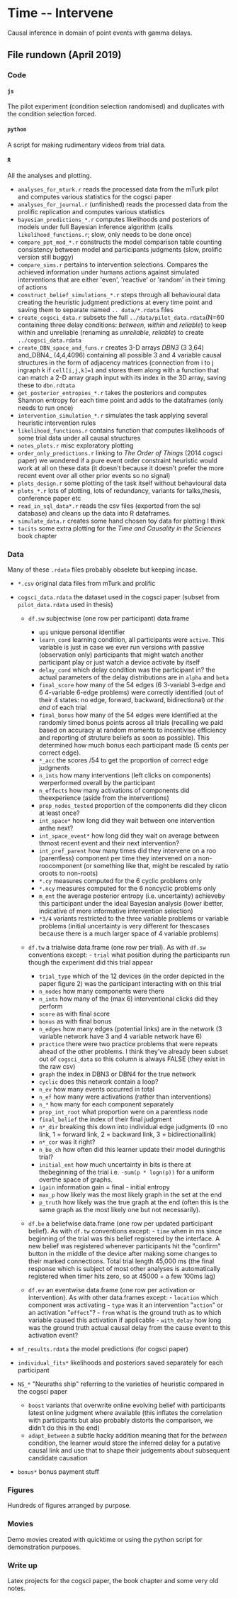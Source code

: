 # Time -- Intervene

Causal inference in domain of point events with gamma delays.

## File rundown (April 2019)

### Code

#### `js`

The pilot experiment (condition selection randomised) and duplicates with the condition selection forced.

#### `python`

A script for making rudimentary videos from trial data.

#### `R`

All the analyses and plotting.

- `analyses_for_mturk.r` reads the processed data from the mTurk pilot and computes various statistics for the cogsci paper
- `analyses_for_journal.r` (unfinished) reads the processed data from the prolific replication and computes various statistics
- `bayesian_predictions_*.r` computes likelihoods and posteriors of models under full Bayesian inference algorithm (calls `likelihood_functions.r`; slow, only needs to be done once)
- `compare_ppt_mod_*.r` constructs the model comparison table counting consistency between model and participants judgments (slow, prolific version still buggy)
- `compare_sims.r` pertains to intervention selections. Compares the achieved information under humans actions against simulated interventions that are either 'even', 'reactive' or 'random' in their timing of actions
- `construct_belief_simulations_*.r` steps through all behavioural data creating the heuristic judgment predictions at every time point and saving them to separate named `.. data/*.rdata` files
- `create_cogsci_data.r` subsets the full `../data/pilot_data.rdata`(N=60 containing three delay conditions: _between, within_ and _reliable_) to keep within and unreliable (renaming as _unreliable_, _reliable_) to create `../cogsci_data.rdata`
- `create_DBN_space_and_funs.r` creates 3-D arrays _DBN3_ (3 3,64) and_DBN4_ (4,4,4096) containing all possible 3 and 4 variable causal structures in the form of adjacency matrices (connection from i to j ingraph k if `cell[i,j,k]=1` and stores them along with a function that can match a 2-D array graph input with its index in the 3D array, saving these to `dbn.rdtata`
- `get_posterior_entropies_*.r` takes the posteriors and computes Shannon entropy for each time point and adds to the dataframes (only needs to run once)
- `intervention_simulation_*.r` simulates the task applying several heuristic intervention rules
- `likelihood_functions.r` contains function that computes likelihoods of some trial data under all causal structures
- `notes_plots.r` misc exploratory plotting
- `order_only_predictions.r` linking to _The Order of Things_ (2014 cogsci paper) we wondered if a pure event order constraint heuristic would work at all on these data (it doesn't because it doesn't prefer the more recent event over all other prior events so no signal)
- `plots_design.r` some plotting of the task itself without behavioural data
- `plots_*.r` lots of plotting, lots of redundancy, variants for talks,thesis, conference paper etc
- `read_in_sql_data*.r` reads the csv files (exported from the sql database) and cleans up the data into R dataframes.
- `simulate_data.r` creates some hand chosen toy data for plotting I think
- `tacits` some extra plotting for the _Time and Causality in the Sciences_ book chapter

### Data

Many of these `.rdata` files probably obselete but keeping incase.

- `*.csv` original data files from mTurk and prolific

- `cogsci_data.rdata` the dataset used in the cogsci paper (subset from `pilot_data.rdata` used in thesis)

  - `df.sw` subjectwise (one row per participant) data.frame

  	- `upi` unique personal identifier
  	- `learn_cond` learning condition, all participants were `active`.  	This variable is just in case we ever run versions with passive 	(observation only) participants that might watch another participant 	play or just watch a device activate by itself
  	- `delay_cond` which delay condition was the participant in? the actual 	parameters of the delay distributions are in `alpha` and `beta`
  	- `final_score` how many of the 54 edges (6 3-variabl 3-edge and 6 	4-variable 6-edge problems) were correctly identified (out of their 4 	states: no edge, forward, backward, bidirectional) _at the end_ of each 	trial
  	- `final_bonus` how many of the 54 edges were identified at the 	randomly timed bonus points across all trials (recalling we paid based 	on accuracy at random moments to incentivise efficiency and reporting 	of struture beliefs as soon as possible).  This determined how much 	bonus each participant made (5 cents per correct edge).
  	- `*_acc` the scores /54 to get the proportion of correct edge judgments
  	- `n_ints` how many interventions (left clicks on components) 	werperformed overall by the participant
  	- `n_effects` how many activations of components did theexperience 	(aside from the interventions)
  	- `prop_nodes_tested` proportion of the components did they clicon at 	least once?
  	- `int_space*` how long did they wait between one intervention anthe 	next?
  	- `int_space_event*` how long did they wait on average between thmost 	recent event and their next intervention?
  	- `int_pref_parent` how many times did they intervene on a roo	(parentless) component per time they intervened on a non-roocomponent 	(or something like that, might be rescaled by ratio oroots to non-roots)
  	- `*.cy` measures computed for the 6 cyclic problems only
  	- `*.ncy` measures computed for the 6 noncyclic problems only
  	- `m_ent` the average posterior entropy (i.e. uncertainty) achieveby 	this participant under the ideal Bayesian analysis (lower ibetter, 	indicative of more informative intervention selection)
  	- `*3/4` variants restricted to the three variable problems or variable 	problems (initial uncertainty is very different for thescases because 	there is a much larger space of 4 variable problems)

  - `df.tw` a trialwise data.frame (one row per trial).  As with `df.sw` conventions except:
		- `trial` what position during the participants run though the experiment did this trial appear
    - `trial_type` which of the 12 devices (in the order depicted in the paper figure 2) was the participant interacting with on this trial
    - `n_nodes` how many components were there
    - `n_ints` how many of the (max 6) interventional clicks did they perform
    - `score` as with final score
    - `bonus` as with final bonus
    - `n_edges` how many edges (potential links) are in the network (3 variable network have 3 and 4 variable network have 6)
    - `practice` there were two practice problems that were repeats ahead of the other problems.  I think they've already been subset out of `cogsci_data` so this column is always FALSE (they exist in the raw csv)
    - `graph` the index in DBN3 or DBN4 for the true network
    - `cyclic` does this network contain a loop?
    - `n_ev` how many events occurred in total
    - `n_ef` how many were activations (rather than interventions)
    - `n_*` how many for each component separately
    - `prop_int_root` what proportion were on a parentless node
    - `final_belief` the index of their final judgment
    - `n*_dir` breaking this down into individual edge judgments (0 =no link, 1 = forward link, 2 = backward link, 3 = bidirectionallink)
    - `n*_cor` was it right?
    - `n_be_ch` how often did this learner update their model duringthis trial?
    - `initial_ent` how much uncertainty in bits is there at thebeginning of the trial i.e. `-sum(p * logn(p))` for a uniform overthe space of graphs.
    - `igain` information gain = final - initial entropy
    - `max_p` how likely was the most likely graph in the set at the end
    - `p_truth` how likely was the true graph at the end (often this is the same graph as the most likely one but not necessarily).

  - `df.be` a beliefwise data.frame (one row per updated participant belief). As with `df.tw` conventions except:
		- `time` when in ms since beginning of the trial was this belief registered by the interface. A new belief was registered whenever participants hit the "confirm" button in the middle of the device after making some changes to their marked connections.  Total trial length 45,000 ms (the final response which is subject of most other analyses is automatically registered when timer hits zero, so at 45000 + a few 100ms lag)

  - `df.ev` an eventwise data.frame (one row per activation or intervention). As with other data.frames except:
		- `location` which component was activating
		- `type` was it an intervention "`action`" or an activation "`effect`"?
		- `from` what is the ground truth as to which variable caused this activation if applicable
		- `with_delay` how long was the ground truth actual causal delay from the cause event to this activation event?
    
- `mf_results.rdata` the model predictions (for cogsci paper)

- `individual_fits*` likelihoods and posteriors saved separately for each participant

- `NS_*` "Neuraths ship" referring to the varieties of heuristic compared in the cogsci paper

	- `boost` variants that overwrite online evolving belief with participants latest online judgment where available (this inflates the correlation with participants but also probably distorts the comparison, we didn't do this in the end)
	- `adapt_between` a subtle hacky addition meaning that for the _between_ condition, the learner would store the inferred delay for a putative causal link and use that to shape their judgements about subsequent candidate causation

- `bonus*` bonus payment stuff

### Figures

Hundreds of figures arranged by purpose.

### Movies

Demo movies created with quicktime or using the python script for demonstration purposes.

### Write up

Latex projects for the cogsci paper, the book chapter and some very old notes.